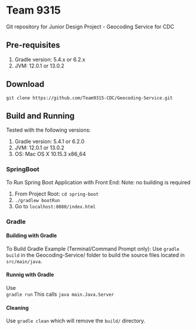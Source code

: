 # Team 9315

Git repository for Junior Design Project - Geocoding Service for CDC

## Pre-requisites
1. Gradle version: 5.4.x or 6.2.x 
2. JVM: 12.0.1 or 13.0.2
  
## Download
`git clone https://github.com/Team9315-CDC/Geocoding-Service.git`

## Build and Running 

Tested with the following versions: 
1. Gradle version: 5.4.1 or 6.2.0 
2. JVM: 12.0.1 or 13.0.2
3. OS: Mac OS X 10.15.3 x86_64

### SpringBoot
To Run Spring Boot Application with Front End:
Note: no building is required
1. From Project Root: `cd spring-boot`
2. `./gradlew bootRun`
3. Go to ``localhost:8080/index.html``

### Gradle 
#### Building with Gradle 
To Build Gradle Example (Terminal/Command Prompt only): 
Use
`gradle build` 
in the Geocoding-Service/ folder to build the source files located in `src/main/java`.  

#### Runnig with Gradle 
Use   
`gradle run`
This calls ``java main.Java.Server``

#### Cleaning
Use
``gradle clean``
which will remove the `build/` directory.




